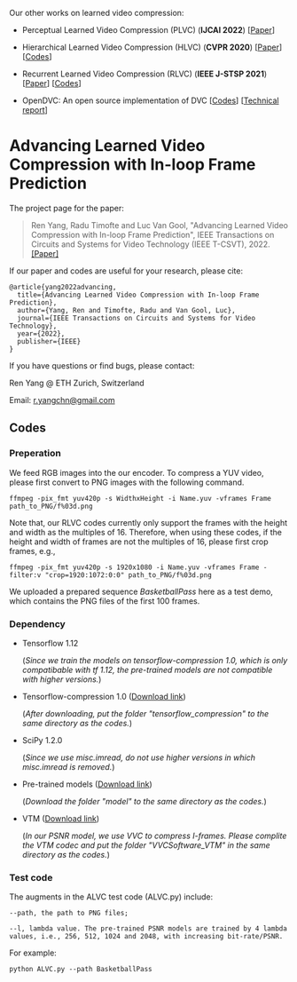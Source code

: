 Our other works on learned video compression:

- Perceptual Learned Video Compression (PLVC) (**IJCAI 2022**) [[Paper](https://arxiv.org/abs/2109.03082)]

- Hierarchical Learned Video Compression (HLVC) (**CVPR 2020**) [[Paper](https://arxiv.org/abs/2003.01966)] [[Codes](https://github.com/RenYang-home/HLVC)]

- Recurrent Learned Video Compression (RLVC) (**IEEE J-STSP 2021**) [[Paper](https://ieeexplore.ieee.org/abstract/document/9288876)] [[Codes](https://github.com/RenYang-home/RLVC)]

- OpenDVC: An open source implementation of DVC [[Codes](https://github.com/RenYang-home/OpenDVC)] [[Technical report](https://arxiv.org/abs/2006.15862)]

# Advancing Learned Video Compression with In-loop Frame Prediction

The project page for the paper:

> Ren Yang, Radu Timofte and Luc Van Gool, "Advancing Learned Video Compression with In-loop Frame Prediction", IEEE Transactions on Circuits and Systems for Video Technology (IEEE T-CSVT), 2022. [[Paper]](https://ieeexplore.ieee.org/abstract/document/9950550)

If our paper and codes are useful for your research, please cite:
```
@article{yang2022advancing,
  title={Advancing Learned Video Compression with In-loop Frame Prediction},
  author={Yang, Ren and Timofte, Radu and Van Gool, Luc},
  journal={IEEE Transactions on Circuits and Systems for Video Technology},
  year={2022},
  publisher={IEEE}
}
```

If you have questions or find bugs, please contact:

Ren Yang @ ETH Zurich, Switzerland   

Email: r.yangchn@gmail.com

## Codes

### Preperation

We feed RGB images into the our encoder. To compress a YUV video, please first convert to PNG images with the following command.

```
ffmpeg -pix_fmt yuv420p -s WidthxHeight -i Name.yuv -vframes Frame path_to_PNG/f%03d.png
```

Note that, our RLVC codes currently only support the frames with the height and width as the multiples of 16. Therefore, when using these codes, if the height and width of frames are not the multiples of 16, please first crop frames, e.g.,

```
ffmpeg -pix_fmt yuv420p -s 1920x1080 -i Name.yuv -vframes Frame -filter:v "crop=1920:1072:0:0" path_to_PNG/f%03d.png
```

We uploaded a prepared sequence *BasketballPass* here as a test demo, which contains the PNG files of the first 100 frames. 

### Dependency

- Tensorflow 1.12
  
  (*Since we train the models on tensorflow-compression 1.0, which is only compatibable with tf 1.12, the pre-trained models are not compatible with higher versions.*)

- Tensorflow-compression 1.0 ([Download link](https://github.com/tensorflow/compression/releases/tag/v1.0))

  (*After downloading, put the folder "tensorflow_compression" to the same directory as the codes.*)
  
- SciPy 1.2.0

  (*Since we use misc.imread, do not use higher versions in which misc.imread is removed.*)

- Pre-trained models ([Download link](https://data.vision.ee.ethz.ch/reyang/ALVC/model/model.zip))

  (*Download the folder "model" to the same directory as the codes.*)

- VTM ([Download link](https://vcgit.hhi.fraunhofer.de/jvet/VVCSoftware_VTM))

  (*In our PSNR model, we use VVC to compress I-frames. Please complite the VTM codec and put the folder "VVCSoftware_VTM" in the same directory as the codes.*)
  
### Test code

The augments in the ALVC test code (ALVC.py) include:

```
--path, the path to PNG files;

--l, lambda value. The pre-trained PSNR models are trained by 4 lambda values, i.e., 256, 512, 1024 and 2048, with increasing bit-rate/PSNR. 
```
For example:
```
python ALVC.py --path BasketballPass
```
